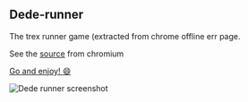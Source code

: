 ## Dede-runner

The trex runner game (extracted from chrome offline err page.

See the [source](https://cs.chromium.org/chromium/src/components/neterror/resources/offline.js?q=t-rex+package:%5Echromium$&dr=C&l=7) from chromium


[Go and enjoy! :smile: ](https://dedeusafio.herokuapp.com/)

![Dede runner screenshot](https://i.ibb.co/7xh3P8G/Screenshot-from-2020-04-19-19-22-35.png)
